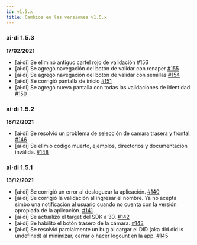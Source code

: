```yaml
---
id: v1.5.x
title: Cambios en las versiones v1.5.x
---
```

### ai·di 1.5.3
**17/02/2021**
- [ai·di] Se eliminó antiguo cartel rojo de validación [#156](https://github.com/ong-bitcoin-argentina/DIDI-SSI-Mobile/pull/156)
- [ai·di] Se agregó navegación del botón de validar con renaper [#155](https://github.com/ong-bitcoin-argentina/DIDI-SSI-Mobile/pull/155)
- [ai·di] Se agregó navegación del botón de validar con semillas [#154](https://github.com/ong-bitcoin-argentina/DIDI-SSI-Mobile/pull/154)
- [ai·di] Se corrigió pantalla de inicio [#151](https://github.com/ong-bitcoin-argentina/DIDI-SSI-Mobile/pull/151)
- [ai·di] Se agregó nueva pantalla con todas las validaciones de identidad [#150](https://github.com/ong-bitcoin-argentina/DIDI-SSI-Mobile/pull/150)

### ai·di 1.5.2
**18/12/2021**
- [ai·di] Se resolvió un problema de selección de camara trasera y frontal. [#146](https://github.com/ong-bitcoin-argentina/DIDI-SSI-Mobile/pull/146)
- [ai·di] Se elimió código muerto, ejemplos, directorios y documentación inválida. [#148](https://github.com/ong-bitcoin-argentina/DIDI-SSI-Mobile/pull/148)

### ai·di 1.5.1
**13/12/2021**
- [ai·di] Se corrigió un error al desloguear la aplicación. [#140](https://github.com/ong-bitcoin-argentina/DIDI-SSI-Mobile/pull/140)
- [ai·di] Se corrigió la validación al ingresar el nombre. Ya no acepta simbo una notificación al usuario cuando no cuenta con la versión apropiada de la aplicación. [#141](https://github.com/ong-bitcoin-argentina/DIDI-SSI-Mobile/pull/141)
- [ai·di] Se actualizó el target del SDK a 30. [#142](https://github.com/ong-bitcoin-argentina/DIDI-SSI-Mobile/pull/142)
- [ai·di] Se habilitó el botón trasero de la cámara. [#143](https://github.com/ong-bitcoin-argentina/DIDI-SSI-Mobile/pull/143)
- [ai·di] Se resolvió parcialmente un bug al cargar el DID (aka did.did is undefined) al minimizar, cerrar  o hacer logount en la app. [#145](https://github.com/ong-bitcoin-argentina/DIDI-SSI-Mobile/pull/145)
